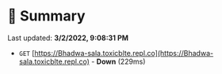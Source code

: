 # 📖 Summary
Last updated: **3/2/2022, 9:08:31 PM**

- `GET` [https://Bhadwa-sala.toxicblte.repl.co](https://Bhadwa-sala.toxicblte.repl.co) - **Down** (229ms)
